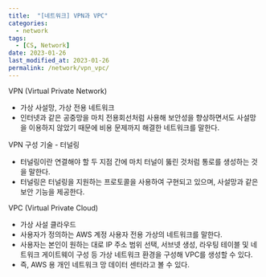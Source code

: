 ```yaml
---
title:  "[네트워크] VPN과 VPC"
categories:
  - network
tags:
  - [CS, Network]
date: 2023-01-26
last_modified_at: 2023-01-26
permalink: /network/vpn_vpc/
---
```


VPN (Virtual Private Network)
* 가상 사설망, 가상 전용 네트워크
* 인터넷과 같은 공중망을 마치 전용회선처럼 사용해 보안성을 향상하면서도 사설망을 이용하지 않았기 때문에 비용 문제까지 해결한 네트워크를 말한다.

VPN 구성 기술 - 터널링
* 터널링이란 연결해야 할 두 지점 간에 마치 터널이 뚫린 것처럼 통로를 생성하는 것을 말한다.
* 터널링은 터널링을 지원하는 프로토콜을 사용하여 구현되고 있으며, 사설망과 같은 보안 기능을 제공한다.

VPC (Virtual Private Cloud)
* 가상 사설 클라우드
* 사용자가 정의하는 AWS 계정 사용자 전용 가상의 네트워크를 말한다.
* 사용자는 본인이 원하는 대로 IP 주소 범위 선택, 서브넷 생성, 라우팅 테이블 및 네트워크 게이트웨이 구성 등 가상 네트워크 환경을 구성해 VPC를 생성할 수 있다.
* 즉, AWS 용 개인 네트워크 망 데이터 센터라고 볼 수 있다.
